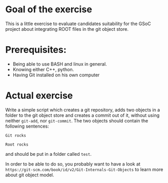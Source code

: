 # Goal of the exercise

This is a little exercise to evaluate candidates suitability for the GSoC project about integrating ROOT files in the git object store.

# Prerequisites:

- Being able to use BASH and linux in general.
- Knowing either C++, python.
- Having Git installed on his own computer

# Actual exercise

Write a simple script which creates a git repository, adds two objects in a folder to the git object store and creates a commit out of it,
without using neither `git-add`, nor `git-commit`. The two objects should contain the following sentences:

```
Git rocks
```

```
Root rocks
```

and should be put in a folder called `test`.

In order to be able to do so, you probably want to have a look at `https://git-scm.com/book/id/v2/Git-Internals-Git-Objects` to learn more
about git object model.
